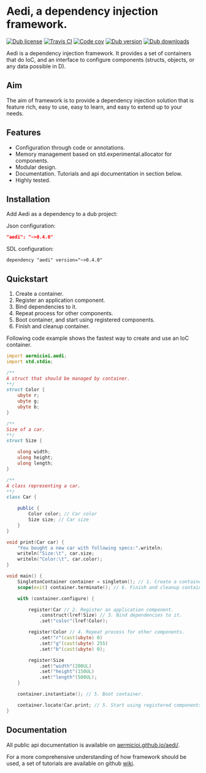 # Aedi, a dependency injection framework.

[![Dub license](https://img.shields.io/dub/l/aedi.svg)]()
[![Travis CI](https://img.shields.io/travis/aermicioi/aedi/master.svg)](https://travis-ci.org/aermicioi/aedi)
[![Code cov](https://img.shields.io/codecov/c/github/aermicioi/aedi.svg)]()
[![Dub version](https://img.shields.io/dub/v/aedi.svg)](https://code.dlang.org/packages/aedi)
[![Dub downloads](https://img.shields.io/dub/dt/aedi.svg)](https://code.dlang.org/packages/aedi)

Aedi is a dependency injection framework. It provides a set of containers that do
IoC, and an interface to configure components (structs, objects, or any data possible in D).

## Aim

The aim of framework is to provide a dependency injection solution that is
feature rich, easy to use, easy to learn, and easy to extend up to your needs.

## Features

- Configuration through code or annotations.
- Memory management based on std.experimental.allocator for components.
- Modular design.
- Documentation. Tutorials and api documentation in section below.
- Highly tested.

## Installation

Add Aedi as a dependency to a dub project:

Json configuration:

```json
"aedi": "~>0.4.0"
```

SDL configuration:

```sdl
dependency "aedi" version="~>0.4.0"
```

## Quickstart

1. Create a container.
2. Register an application component.
3. Bind dependencies to it.
4. Repeat process for other components.
5. Boot container, and start using registered components.
6. Finish and cleanup container.

Following code example shows the fastest way to create and use an IoC container.

```D
import aermicioi.aedi;
import std.stdio;

/**
A struct that should be managed by container.
**/
struct Color {
    ubyte r;
    ubyte g;
    ubyte b;
}

/**
Size of a car.
**/
struct Size {

    ulong width;
    ulong height;
    ulong length;
}

/**
A class representing a car.
**/
class Car {

    public {
        Color color; // Car color
        Size size; // Car size
    }
}

void print(Car car) {
    "You bought a new car with following specs:".writeln;
    writeln("Size:\t", car.size;
    writeln("Color:\t", car.color);
}

void main() {
    SingletonContainer container = singleton(); // 1. Create a container.
    scope(exit) container.terminate(); // 6. Finish and cleanup container.

    with (container.configure) {

        register!Car // 2. Register an application component.
            .construct(lref!Size) // 3. Bind dependencies to it.
            .set!"color"(lref!Color);

        register!Color // 4. Repeat process for other components.
            .set!"r"(cast(ubyte) 0)
            .set!"g"(cast(ubyte) 255)
            .set!"b"(cast(ubyte) 0);

        register!Size
            .set!"width"(200UL)
            .set!"height"(150UL)
            .set!"length"(500UL);
    }

    container.instantiate(); // 5. Boot container.

    container.locate!Car.print; // 5. Start using registered components.
}
```

## Documentation

All public api documentation is available on [aermicioi.github.io/aedi/](https://aermicioi.github.io/aedi/).

For a more comprehensive understanding of how framework should be used, a set of tutorials are available on
github [wiki](https://github.com/aermicioi/aedi/wiki).